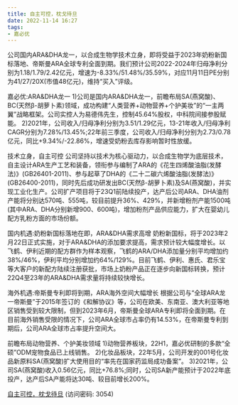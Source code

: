 ```yaml
---
title: 自主可控，枕戈待旦
date: 2022-11-14 16:27
tags:
- 嘉必优
---
```

公司国内ARA&DHA龙一，以合成生物学技术立身，即将受益于2023年奶粉新国标落地、帝斯曼ARA全球专利全面到期。我们预计公司2022-2024年归母净利分别为1.18/1.79/2.42亿元，增速为-8.33%/51.48%/35.59%，对应11月11日PE分别为41/27/20X(市值48亿元)，维持“买入”评级。

嘉必优:ARA&DHA龙一
1)公司是国内ARA&DHA龙一，前瞻布局SA(燕窝酸)、BC(天然β-胡萝卜素)领域，成功构建“人类营养+动物营养+个护美妆”的“一主两翼”战略框架。公司实控人为易德伟先生，控制45.64%股权，中科院间接参股赋能。
2)2021年，公司收入/归母净利分别为3.51/1.29亿元，13-21年收入/归母净利CAGR分别为7.28%/13.45%;22年前三季度，公司收入/归母净利分别为2.73/0.78亿元，同比+9.34%/-22.86%，增速受奶粉去库存影响暂时性放缓。
<!-- more -->
技术立身，自主可控
公司坚持以技术为核心驱动力，以合成生物学为底层技术，自主设计ARA生产工艺和装备，领衔参与编制了ARA的《花生四烯酸油脂(发酵法)》(GB26401-2011)、参与起草了DHA的《二十二碳六烯酸油脂(发酵法)》(GB26400-2011)，同时先后成功研发出BC(天然β-胡萝卜素)及SA(燕窝酸)，并实现工业化生产。公司扩产项目将于23Q1前陆续投产，达产后公司ARA、DHA油剂产能将分别达570吨、555吨，较目前提升36%、429%，并新增粉剂产能1500吨(其中ARA、DHA分别新增900、600吨)，增加粉剂产品供应能力，扩大在婴幼儿配方乳粉方面的市场份额。

国内机遇:奶粉新国标落地在即，ARA&DHA需求高增
奶粉新国标，将于2023年2月22日正式实施，对于ARA&DHA的添加要求提高，需求预计较大幅度增长。以飞鹤、伊利近期的配方群作为样本观察，飞鹤的ARA/DHA添加量分别平均增加约38%/46%，伊利平均分别增加约64%/129%。目前飞鹤、伊利、惠氏、君乐宝等大客户的新配方陆续注册获批，市场上奶粉产品正在逐步向新国标转换，预计22Q4至23年的ARA&DHA需求量将持续较快增长。

海外机遇:帝斯曼专利即将到期，ARA海外空间大幅增长
根据公司与“全球ARA龙一帝斯曼”于2015年签订的《和解协议》等，公司在欧美、东南亚、澳大利亚等地区销售受到较大限制，但到2023年6月，帝斯曼全球ARA专利即将全面到期。在目前海外销售受限的情况下，公司ARA全球市占率仍有14.53%，在帝斯曼专利到期后，公司ARA全球市占率提升空间大。

前瞻布局动物营养、个护美妆领域
1)动物营养板块，22H1，嘉必优研制的多款“全硕”ODM宠物食品已上线销售。
2)化妆品板块，22年5月，公司开发的001号化妆品新原料SA(燕窝酸)扩大使用目的“率先在国家药监局成功备案”。
3)2021年，公司SA(燕窝酸)收入0.56亿元，同比+76.8%;同时，公司SA新产能预计于2022年底投产，达产后SA产能将达30吨、较目前增长200%。

[自主可控，枕戈待旦](https://url12.ctfile.com/f/3948612-723547066-066674?p=3054)
(访问密码: 3054)
